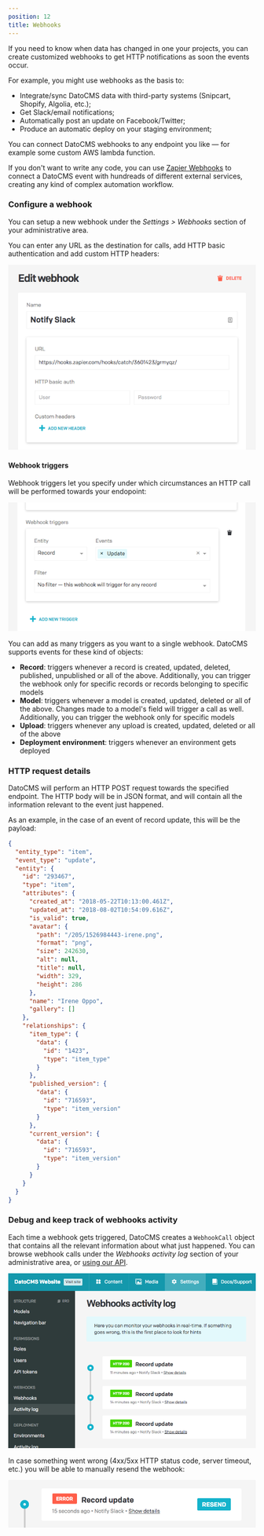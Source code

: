 ```yaml
---
position: 12
title: Webhooks
---
```


If you need to know when data has changed in one your projects, you can create customized webhooks to get HTTP notifications as soon the events occur.

For example, you might use webhooks as the basis to:

* Integrate/sync DatoCMS data with third-party systems (Snipcart, Shopify, Algolia, etc.);
* Get Slack/email notifications;
* Automatically post an update on Facebook/Twitter;
* Produce an automatic deploy on your staging environment;

You can connect DatoCMS webhooks to any endpoint you like — for example some custom AWS lambda function.

If you don't want to write any code, you can use [Zapier Webhooks](https://zapier.com/page/webhooks/) to connect a DatoCMS event with hundreads of different external services, creating any kind of complex automation workflow.

### Configure a webhook

You can setup a new webhook under the *Settings > Webhooks* section of your administrative area.

You can enter any URL as the destination for calls, add HTTP basic authentication and add custom HTTP headers:

![foo](../images/webhooks/configuration.png)

#### Webhook triggers

Webhook triggers let you specify under which circumstances an HTTP call will be performed towards your endopoint:

![foo](../images/webhooks/triggers.png)

You can add as many triggers as you want to a single webhook. DatoCMS supports events for these kind of objects:

* **Record**: triggers whenever a record is created, updated, deleted, published, unpublished or all of the above. Additionally, you can trigger the webhook only for specific records or records belonging to specific models
* **Model**: triggers whenever a model is created, updated, deleted or all of the above. Changes made to a model's field will trigger a call as well. Additionally, you can trigger the webhook only for specific models
* **Upload**: triggers whenever any upload is created, updated, deleted or all of the above
* **Deployment environment**: triggers whenever an environment gets deployed

### HTTP request details

DatoCMS will perform an HTTP POST request towards the specified endpoint. The HTTP body will be in JSON format, and will contain all the information relevant to the event just happened.

As an example, in the case of an event of record update, this will be the payload:

```JSON
{
  "entity_type": "item",
  "event_type": "update",
  "entity": {
    "id": "293467",
    "type": "item",
    "attributes": {
      "created_at": "2018-05-22T10:13:00.461Z",
      "updated_at": "2018-08-02T10:54:09.616Z",
      "is_valid": true,
      "avatar": {
        "path": "/205/1526984443-irene.png",
        "format": "png",
        "size": 242630,
        "alt": null,
        "title": null,
        "width": 329,
        "height": 286
      },
      "name": "Irene Oppo",
      "gallery": []
    },
    "relationships": {
      "item_type": {
        "data": {
          "id": "1423",
          "type": "item_type"
        }
      },
      "published_version": {
        "data": {
          "id": "716593",
          "type": "item_version"
        }
      },
      "current_version": {
        "data": {
          "id": "716593",
          "type": "item_version"
        }
      }
    }
  }
}
```

### Debug and keep track of webhooks activity

Each time a webhook gets triggered, DatoCMS creates a `WebhookCall` object that contains all the relevant information about what just happened. You can browse webhook calls under the *Webhooks activity log* section of your administrative area, or [using our API](https://www.datocms.com/content-management-api/#webhook_call-0).

![foo](../images/webhooks/activity.png)

In case something went wrong (4xx/5xx HTTP status code, server timeout, etc.) you will be able to manually resend the webhook:

![foo](../images/webhooks/resend.png)
